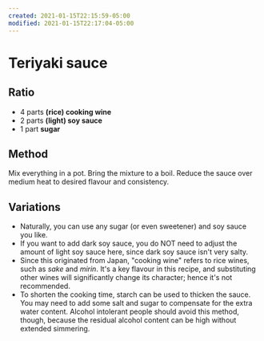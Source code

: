 ```yaml
---
created: 2021-01-15T22:15:59-05:00
modified: 2021-01-15T22:17:04-05:00
---
```


# Teriyaki sauce

## Ratio

* 4 parts **(rice) cooking wine**
* 2 parts **(light) soy sauce**
* 1 part **sugar**

## Method

Mix everything in a pot. Bring the mixture to a boil. Reduce the sauce over medium heat to desired flavour and consistency.

## Variations

* Naturally, you can use any sugar (or even sweetener) and soy sauce you like.
* If you want to add dark soy sauce, you do NOT need to adjust the amount of light soy sauce here, since dark soy sauce isn't very salty.
* Since this originated from Japan, "cooking wine" refers to rice wines, such as *sake* and *mirin*. It's a key flavour in this recipe, and substituting other wines will significantly change its character; hence it's not recommended.
* To shorten the cooking time, starch can be used to thicken the sauce. You may need to add some salt and sugar to compensate for the extra water content. Alcohol intolerant people should avoid this method, though, because the residual alcohol content can be high without extended simmering.